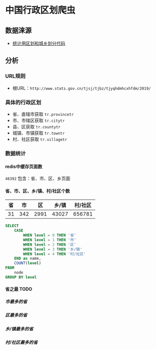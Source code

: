 # 中国行政区划爬虫

## 数据涞源

- [统计用区划和城乡划分代码](http://www.stats.gov.cn/tjsj/tjbz/tjyqhdmhcxhfdm/)

## 分析

### URL规则

- 根URL：`http://www.stats.gov.cn/tjsj/tjbz/tjyqhdmhcxhfdm/2019/`

### 具体的行政区划

- 省、直辖市获取
`tr.provincetr`
- 市、市辖区获取
`tr.citytr`
- 县、区获取
`tr.countytr`
- 城镇、市镇获取
`tr.towntr`
- 村、社区获取
`tr.villagetr`

### 数据统计

#### redis中缓存页面数

`46392` 包含：省、市、区、乡页面

#### 省、市、区、乡/镇、村/社区个数

|省|市|区|乡/镇|村/社区|
|---|---|---|---|---|
|31|342|2991|43027|656781|

```sql
SELECT 
    CASE
        WHEN level = 0 THEN '省'
        WHEN level = 1 THEN '市'
        WHEN level = 2 THEN '区'
        WHEN level = 3 THEN '乡/镇'
        WHEN level = 4 THEN '村/社区'
    END as name,
    COUNT(level)
FROM
    node
GROUP BY level
```

#### 省之最 TODO

##### 市最多的省

##### 区最多的省

##### 乡/镇最多的省

##### 村/社区最多的省

